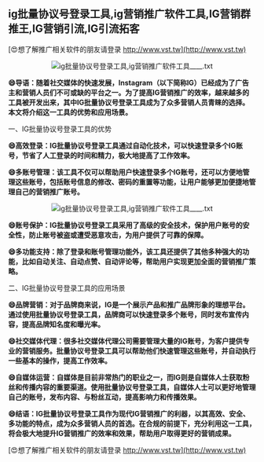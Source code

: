 ## **ig批量协议号登录工具,ig营销推广软件工具,IG营销群推王,IG营销引流,IG引流拓客**

[😍想了解推广相关软件的朋友请登录 http://www.vst.tw](http://www.vst.tw)

 <center><img src="https://vst.tw/MP4/tuiguang/png/3.png" alt="ig批量协议号登录工具,ig营销推广软件工具____.txt"></center>

**😄导语：随着社交媒体的快速发展，Instagram（以下简称IG）已经成为了广告主和营销人员们不可或缺的平台之一。为了提高IG营销推广的效率，越来越多的工具被开发出来，其中IG批量协议号登录工具成为了众多营销人员青睐的选择。本文将介绍这一工具的优势和应用场景。**

一、IG批量协议号登录工具的优势

**😄高效登录：IG批量协议号登录工具通过自动化技术，可以快速登录多个IG账号，节省了人工登录的时间和精力，极大地提高了工作效率。**

**😄多账号管理：该工具不仅可以帮助用户快速登录多个IG账号，还可以方便地管理这些账号，包括账号信息的修改、密码的重置等功能，让用户能够更加便捷地管理自己的营销推广账号。**

 <center><img src="https://vst.tw/MP4/tuiguang/png/1.png" alt="ig批量协议号登录工具,ig营销推广软件工具____.txt"></center>

**😄账号保护：IG批量协议号登录工具采用了高级的安全技术，保护用户账号的安全性，防止账号被盗或遭受恶意攻击，为用户提供了可靠的保障。**

**😄多功能支持：除了登录和账号管理功能外，该工具还提供了其他多种强大的功能，比如自动关注、自动点赞、自动评论等，帮助用户实现更加全面的营销推广策略。**

二、IG批量协议号登录工具的应用场景

**😄品牌营销：对于品牌商来说，IG是一个展示产品和推广品牌形象的理想平台。通过使用批量协议号登录工具，品牌商可以快速登录多个账号，同时发布宣传内容，提高品牌知名度和曝光率。**

**😄社交媒体代理：很多社交媒体代理公司需要管理大量的IG账号，为客户提供专业的营销服务。批量协议号登录工具可以帮助他们快速管理这些账号，并自动执行一些基本的操作，提高工作效率。**

**😄自媒体运营：自媒体是目前非常热门的职业之一，而IG则是自媒体人士获取粉丝和传播内容的重要渠道。使用批量协议号登录工具，自媒体人士可以更好地管理自己的账号，发布内容、与粉丝互动，提高影响力和传播效果。**

**😄结语：IG批量协议号登录工具作为现代IG营销推广的利器，以其高效、安全、多功能的特点，成为众多营销人员的首选。在合规的前提下，充分利用这一工具，将会极大地提升IG营销推广的效率和效果，帮助用户取得更好的营销成果。**

[😍想了解推广相关软件的朋友请登录 http://www.vst.tw](http://www.vst.tw)



